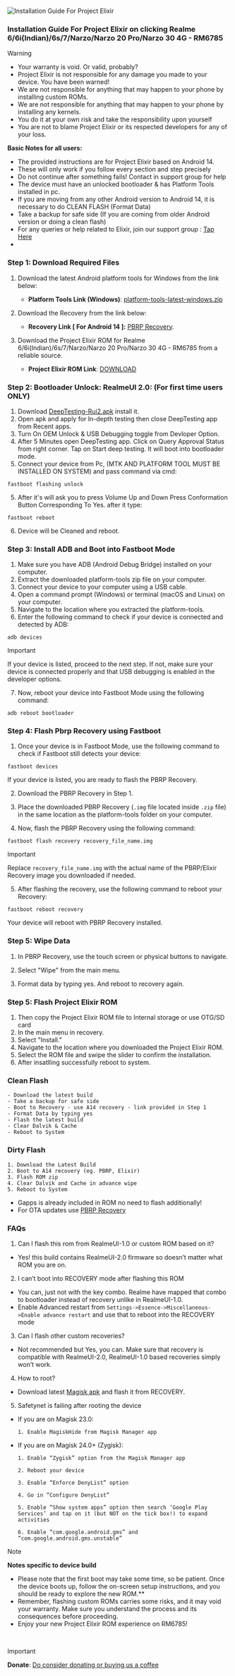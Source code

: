 ![Installation Guide For Project Elixir](https://i.imgur.com/42LxtAl.png)

### Installation Guide For Project Elixir on clicking Realme 6/6i(Indian)/6s/7/Narzo/Narzo 20 Pro/Narzo 30 4G - RM6785
 
> [!Warning]
> * Your warranty is void. Or valid, probably?
> * Project Elixir is not responsible for any damage you made to your device. You have been warned!
> * We are not responsible for anything that may happen to your phone by installing custom ROMs.
> * We are not responsible for anything that may happen to your phone by installing any kernels.
> * You do it at your own risk and take the responsibility upon yourself
> * You are not to blame Project Elixir or its respected developers for any of your loss.
>
> **Basic Notes for all users:**  
> * The provided instructions are for Project Elixir based on Android 14.
> * These will only work if you follow every section and step precisely
> * Do not continue after something fails! Contact in support group for help
> * The device must have an unlocked bootloader & has Platform Tools installed in pc.
> * If you are moving from any other Android version to Android 14, it is necessary to do CLEAN FLASH (Format Data)
> * Take a backup for safe side (If you are coming from older Android version or doing a clean flash)
> * For any queries or help related to Elixir, join our support group : [Tap Here](https://telegram.me/Elixir_Discussion)
> * 

### Step 1: Download Required Files
1. Download the latest Android platform tools for Windows from the link below:
   - **Platform Tools Link (Windows)**: [platform-tools-latest-windows.zip](https://dl.google.com/android/repository/platform-tools-latest-windows.zip)

2. Download the Recovery from the link below:
   - **Recovery Link [ For Android 14 ]:** [PBRP Recovery](https://t.me/FilesArchieve/240).
   
3. Download the Project Elixir ROM for Realme 6/6i(Indian)/6s/7/Narzo/Narzo 20 Pro/Narzo 30 4G - RM6785 from a reliable source.
   - **Project Elixir ROM Link**: [DOWNLOAD](https://projectelixiros.com/download)

### Step 2: Bootloader Unlock: RealmeUI 2.0: (For first time users ONLY)
1. Download [DeepTesting-Rui2.apk](https://t.me/realme_7_cloud/20) install it.
2. Open apk and apply for In-depth testing then close DeepTesting app from Recent apps.
3. Turn On OEM Unlock & USB Debugging toggle from Devloper Option.
3. After 5 Minutes open DeepTesting app. Click on Query Approval Status from right corner. Tap on Start deep testing. It will boot into bootloader mode.
4. Connect your device from Pc, (MTK AND PLATFORM TOOL MUST BE INSTALLED ON SYSTEM) and pass command via cmd:
```
fastboot flashing unlock
```

5. After it's will ask you to press Volume Up and Down Press Conformation Button Corresponding To Yes. after it type:
```
fastboot reboot
```

6. Device will be Cleaned and reboot.

### Step 3: Install ADB and Boot into Fastboot Mode
1. Make sure you have ADB (Android Debug Bridge) installed on your computer. 
2. Extract the downloaded platform-tools zip file on your computer.
3. Connect your device to your computer using a USB cable.
4. Open a command prompt (Windows) or terminal (macOS and Linux) on your computer.
5. Navigate to the location where you extracted the platform-tools.
6. Enter the following command to check if your device is connected and detected by ADB:
```
adb devices
```

> [!Important]
> If your device is listed, proceed to the next step. If not, make sure your device is connected properly and that USB debugging is enabled in the developer options.

7. Now, reboot your device into Fastboot Mode using the following command:
```
adb reboot bootloader
```

### Step 4: Flash Pbrp Recovery using Fastboot
1. Once your device is in Fastboot Mode, use the following command to check if Fastboot still detects your device:
```
fastboot devices
```

If your device is listed, you are ready to flash the PBRP Recovery.

2. Download the PBRP Recovery in Step 1.

3. Place the downloaded PBRP Recovery (`.img` file located inside `.zip` file) in the same location as the platform-tools folder on your computer.

4. Now, flash the PBRP Recovery using the following command:
```
fastboot flash recovery recovery_file_name.img
```

> [!Important]
> Replace `recovery_file_name.img` with the actual name of the PBRP/Elixir Recovery image you downloaded if needed.

5. After flashing the recovery, use the following command to reboot your Recovery:
```
fastboot reboot recovery
```

Your device will reboot with PBRP Recovery installed.

### Step 5: Wipe Data
1. In PBRP Recovery, use the touch screen or physical buttons to navigate.

2. Select "Wipe" from the main menu.

3. Format data by typing yes. And reboot to recovery again.

### Step 5: Flash Project Elixir ROM
1. Then copy the Project Elixir ROM file to Internal storage or use OTG/SD card
2. In the main menu in recovery.
3. Select "Install."
4. Navigate to the location where you downloaded the Project Elixir ROM.
5. Select the ROM file and swipe the slider to confirm the installation.
6. After insatlling successfully reboot to system.


### Clean Flash
```
- Download the latest build
- Take a backup for safe side
- Boot to Recovery - use A14 recovery - link provided in Step 1
- Format Data by typing yes
- Flash the latest build
- Clear Dalvik & Cache
- Reboot to System
```

### Dirty Flash
```
1. Download the Latest Build
2. Boot to A14 recovery (eg. PBRP, Elixir)
3. Flash ROM zip
4. Clear Dalvik and Cache in advance wipe
5. Reboot to System
```
- Gapps is already included in ROM no need to flash additionally!
- For OTA updates use [PBRP Recovery](https://t.me/FilesArchieve/240)

### FAQs
1. Can I flash this rom from RealmeUI-1.0 or custom ROM based on it?
-  Yes! this build contains RealmeUI-2.0 firmware so doesn’t matter what ROM you are on.
2. I can’t boot into RECOVERY mode after flashing this ROM
-  You can, just not with the key combo. Realme have mapped that combo to bootloader instead of recovery unlike in RealmeUI-1.0.
-  Enable Advanced restart from `Settings->Essence->Miscellaneous->Enable advance restart` and use that to reboot into the RECOVERY mode
3. Can I flash other custom recoveries?
-  Not recommended but Yes, you can. Make sure that recovery is compatible with RealmeUI-2.0, RealmeUI-1.0 based recoveries simply won’t work.
4. How to root?
-  Download latest [Magisk apk](https://github.com/topjohnwu/Magisk) and flash it from RECOVERY.
5. Safetynet is failing after rooting the device
-  If you are on Magisk 23.0:
       
       1. Enable MagiskHide from Magisk Manager app
-  If you are on Magisk 24.0+ (Zygisk):
       
       1. Enable “Zygisk” option from the Magisk Manager app
       
       2. Reboot your device
       
       3. Enable “Enforce DenyList” option
       
       4. Go in “Configure DenyList”
       
       5. Enable “Show system apps” option then search ‘Google Play Services’ and tap on it (but NOT on the tick box!) to expand activities
       
       6. Enable “com.google.android.gms” and “com.google.android.gms.unstable”

> [!Note] 
> **Notes specific to device build**
> - Please note that the first boot may take some time, so be patient. Once the device boots up, follow the on-screen setup instructions, and you should be ready to explore the new ROM.**
> - Remember, flashing custom ROMs carries some risks, and it may void your warranty. Make sure you understand the process and its consequences before proceeding.
> - Enjoy your new Project Elixir ROM experience on RM6785!

<br>

> [!Important]
> **Donate**: [Do consider donating or buying us a coffee](https://projectelixiros.com/donate)

